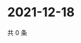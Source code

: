 # 2021-12-18

共 0 条

<!-- BEGIN WEIBO -->
<!-- 最后更新时间 Sat Dec 18 2021 22:10:18 GMT+0800 (China Standard Time) -->

<!-- END WEIBO -->
